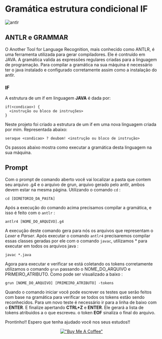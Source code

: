 # Gramática estrutura condicional IF
![antlr](https://img.shields.io/badge/antlr-v4.9.2-blue)

## ANTLR e GRAMMAR
O Another Tool for Language Recognition, mais conhecido como ANTLR, é uma ferramenta utilizada para gerar compiladores. Ele é contruído em JAVA. A gramática valida as expressões regulares criadas para a linguagem de programação. Para compilar a gramática na sua máquina é necessário ter o java instalado e configurado corretamente assim como a instalação do antlr.
### IF
A estrutura de um if em linguagem **JAVA** é dada por:
```
if(<condicao>) {
  <instrução ou bloco de instruções> 
}
```
Neste projeto foi criado a estrutura de um if em uma nova linguagem criada por mim. Representada abaixo:
```
seraque <condicao> ? deubom! <instrução ou bloco de instrução>
```
Os passos abaixo mostra como executar a gramática desta linguagem na sua máquina.
## Prompt
Com o prompt de comando aberto você vai localizar a pasta que contem seu arquivo .g4 e o arquivo de grun, arquivo gerado pelo antlr, ambos devem estar na mesma página. Utilizando o comando `cd` :

```
cd [DIRETORIO_DA_PASTA]
```
Após a execução do comando acima precisamos compilar a gramática, e isso é feito com o `antlr` :
```
antlr4 [NOME_DO_ARQUIVO].g4
```
A execução deste comando gera para nós os arquivos que representam o *Lexer* e *Parser*. Após executar o comando `antlr4` precisaremos compilar essas classes geradas por ele com o comando `javac`, utilizamos * para executar em todos os arquivos java :
```
javac *.java
```
Agora para executar e verificar se está coletando os tokens corretamente utilizamos o comando `grun` passando o NOME_DO_ARQUIVO e PRIMEIRO_ATRIBUTO. Como pode ser visualizado a baixo :
```
grun [NOME_DO_ARQUIVO] [PRIMEIRO_ATRIBUTO] -tokens
```
Quando o comando iniciar você pode escrever os testes que serão feitos com base na gramática para verificar se todos os tokens estão sendo reconhecidos. Para um novo teste é necessário ir para a linha de baixo com o **ENTER**. E finalize apertando **CTRL+Z** e **ENTER**. Ele gerará a lista de tokens atribuidos a o que escreveu. o token **EOF** sinaliza o final do arquivo.

Prontinho!! Espero que tenha ajudado você nos seus estudos!!

<div align="center">
  
  [!["Buy Me A Coffee"](https://www.buymeacoffee.com/assets/img/custom_images/orange_img.png)](https://www.buymeacoffee.com/thmsaguiar)
  
</div>

